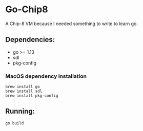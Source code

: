 # Go-Chip8

A Chip-8 VM because I needed something to write to learn go.

## Dependencies:
* go >= 1.13
* sdl
* pkg-config

### MacOS dependency installation
```
brew install go
brew install sdl
brew install pkg-config
```

## Running:

```
go build
```


